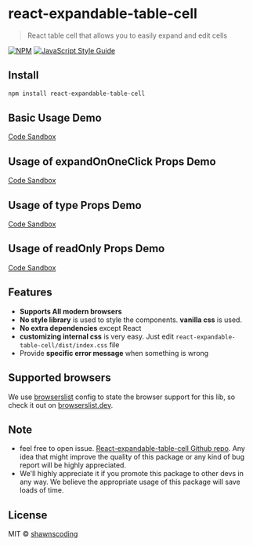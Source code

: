 # react-expandable-table-cell

> React table cell that allows you to easily expand and edit cells

[![NPM](https://img.shields.io/npm/v/react-expandable-table-cell.svg)](https://www.npmjs.com/package/react-expandable-table-cell) [![JavaScript Style Guide](https://img.shields.io/badge/code_style-standard-brightgreen.svg)](https://standardjs.com)

## Install

```bash
npm install react-expandable-table-cell
```

## Basic Usage Demo

[Code Sandbox](https://codesandbox.io/s/cell-basic-demo-woqxn?file=/src/Table.jsx)

## Usage of expandOnOneClick Props Demo

[Code Sandbox](https://codesandbox.io/s/cell-expandononeclick-demo-6t06u?file=/src/Table.jsx)

## Usage of type Props Demo

[Code Sandbox](https://codesandbox.io/s/cell-type-demo-jo1dj?file=/src/Table.jsx)

## Usage of readOnly Props Demo

[Code Sandbox](https://codesandbox.io/s/cell-readonly-demo-e1xvp?file=/src/Table.jsx)

## Features

- **Supports All modern browsers**
- **No style library** is used to style the components. **vanilla css** is used.
- **No extra dependencies** except React
- **customizing internal css** is very easy. Just edit `react-expandable-table-cell/dist/index.css` file
- Provide **specific error message** when something is wrong

## Supported browsers

We use [browserslist](https://github.com/browserslist/browserslist) config to state the browser support for this lib, so check it out on [browserslist.dev](https://browserslist.dev/?q=ZGVmYXVsdHM%3D).

## Note

- feel free to open issue. [React-expandable-table-cell Github repo](https://github.com/shawnscoding/react-expandable-table-cell). Any idea that might improve the quality of this package or any kind of bug report will be highly appreciated.
- We'll highly appreciate it if you promote this package to other devs in any way. We believe the appropriate usage of this package will save loads of time.

## License

MIT © [shawnscoding](https://github.com/shawnscoding/react-expandable-table-cell/blob/master/LICENSE)
